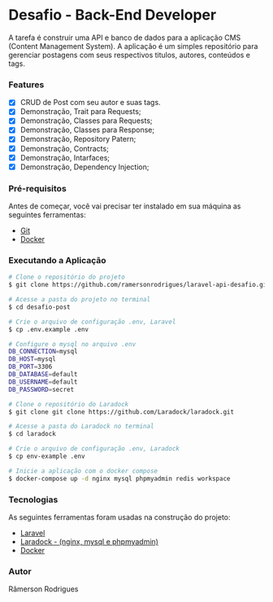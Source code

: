 <h1>Desafio - Back-End Developer</h1>

A tarefa é construir uma API e banco de dados para a aplicação CMS (Content Management System). A aplicação é um simples repositório para gerenciar postagens com seus respectivos titulos, autores, conteúdos e tags. 

### Features

-  [x] CRUD de Post com seu autor e suas tags.
-  [x] Demonstração, Trait para Requests;
-  [x] Demonstração, Classes para Requests;
-  [x] Demonstração, Classes para Response;
-  [x] Demonstração, Repository Patern;
-  [x] Demonstração, Contracts;
-  [x] Demonstração, Intarfaces;
-  [x] Demonstração, Dependency Injection;
  
### Pré-requisitos

Antes de começar, você vai precisar ter instalado em sua máquina as seguintes ferramentas:

-  [Git](https://git-scm.com/)
-  [Docker](https://www.docker.com/)

### Executando a Aplicação

````bash
# Clone o repositório do projeto
$ git clone https://github.com/ramersonrodrigues/laravel-api-desafio.git

# Acesse a pasta do projeto no terminal
$ cd desafio-post

# Crie o arquivo de configuração .env, Laravel
$ cp .env.example .env

# Configure o mysql no arquivo .env
DB_CONNECTION=mysql
DB_HOST=mysql
DB_PORT=3306
DB_DATABASE=default
DB_USERNAME=default
DB_PASSWORD=secret

# Clone o repositório do Laradock
$ git clone git clone https://github.com/Laradock/laradock.git

# Acesse a pasta do Laradock no terminal
$ cd laradock

# Crie o arquivo de configuração .env, Laradock
$ cp env-example .env

# Inicie a aplicação com o docker compose
$ docker-compose up -d nginx mysql phpmyadmin redis workspace 

````

### Tecnologias

As seguintes ferramentas foram usadas na construção do projeto:

-  [Laravel](https://laravel.com/)
-  [Laradock - (nginx, mysql e phpmyadmin)](https://laradock.io/)
-  [Docker](https://www.docker.com/)

### Autor

<a  href="https://github.com/ramersonrodrigues"  style="text-decoration: none;"> Râmerson Rodrigues</a>
